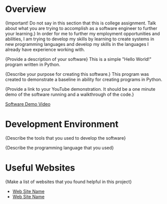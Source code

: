 # Overview

{Important!  Do not say in this section that this is college assignment.  Talk about what you are trying to accomplish as a software engineer to further your learning.}
In order for me to further my employment opportunities and abilities, I am trying to develop my skills by learning to create systems in new programming languages and develop my skills in the languages I already have experience working with. 

{Provide a description of your software}
This is a simple "Hello World!" program written in Python.

{Describe your purpose for creating this software.}
This program was created to demonstrate a baseline in ability for creating programs in Python.

{Provide a link to your YouTube demonstration.  It should be a one minute demo of the software running and a walkthrough of the code.}

[Software Demo Video](http://youtube.link.goes.here)

# Development Environment

{Describe the tools that you used to develop the software}

{Describe the programming language that you used}

# Useful Websites

{Make a list of websites that you found helpful in this project}
* [Web Site Name](http://url.link.goes.here)
* [Web Site Name](http://url.link.goes.here)